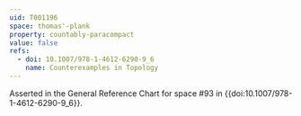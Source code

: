 ```yaml
---
uid: T001196
space: thomas'-plank
property: countably-paracompact
value: false
refs:
  - doi: 10.1007/978-1-4612-6290-9_6
    name: Counterexamples in Topology
---
```

Asserted in the General Reference Chart for space #93 in
{{doi:10.1007/978-1-4612-6290-9_6}}.

